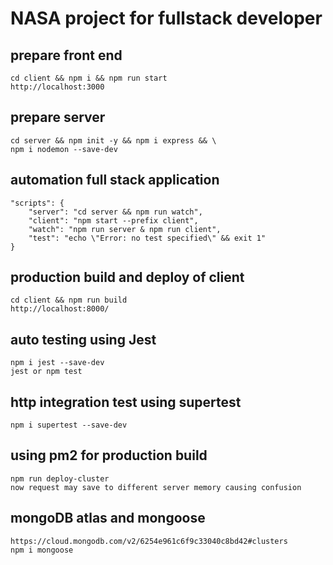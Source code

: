 # NASA project for fullstack developer

## prepare front end
    cd client && npm i && npm run start
    http://localhost:3000

## prepare server
    cd server && npm init -y && npm i express && \
    npm i nodemon --save-dev

## automation full stack application
    "scripts": {
        "server": "cd server && npm run watch",
        "client": "npm start --prefix client",
        "watch": "npm run server & npm run client",
        "test": "echo \"Error: no test specified\" && exit 1"
    }

## production build and deploy of client
    cd client && npm run build
    http://localhost:8000/

## auto testing using Jest
    npm i jest --save-dev
    jest or npm test

## http integration test using supertest
    npm i supertest --save-dev

## using pm2 for production build
    npm run deploy-cluster
    now request may save to different server memory causing confusion

## mongoDB atlas and mongoose
    https://cloud.mongodb.com/v2/6254e961c6f9c33040c8bd42#clusters
    npm i mongoose


